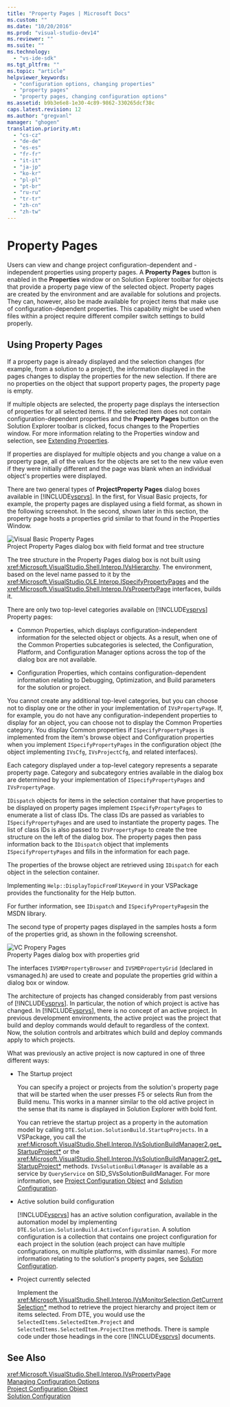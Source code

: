 ```yaml
---
title: "Property Pages | Microsoft Docs"
ms.custom: ""
ms.date: "10/20/2016"
ms.prod: "visual-studio-dev14"
ms.reviewer: ""
ms.suite: ""
ms.technology: 
  - "vs-ide-sdk"
ms.tgt_pltfrm: ""
ms.topic: "article"
helpviewer_keywords: 
  - "configuration options, changing properties"
  - "property pages"
  - "property pages, changing configuration options"
ms.assetid: b9b3e6e8-1e30-4c89-9862-330265dcf38c
caps.latest.revision: 12
ms.author: "gregvanl"
manager: "ghogen"
translation.priority.mt: 
  - "cs-cz"
  - "de-de"
  - "es-es"
  - "fr-fr"
  - "it-it"
  - "ja-jp"
  - "ko-kr"
  - "pl-pl"
  - "pt-br"
  - "ru-ru"
  - "tr-tr"
  - "zh-cn"
  - "zh-tw"
---
```

# Property Pages
Users can view and change project configuration-dependent and -independent properties using property pages. A **Property Pages** button is enabled in the **Properties** window or on Solution Explorer toolbar for objects that provide a property page view of the selected object. Property pages are created by the environment and are available for solutions and projects. They can, however, also be made available for project items that make use of configuration-dependent properties. This capability might be used when files within a project require different compiler switch settings to build properly.  
  
## Using Property Pages  
 If a property page is already displayed and the selection changes (for example, from a solution to a project), the information displayed in the pages changes to display the properties for the new selection. If there are no properties on the object that support property pages, the property page is empty.  
  
 If multiple objects are selected, the property page displays the intersection of properties for all selected items. If the selected item does not contain configuration-dependent properties and the **Property Pages** button on the Solution Explorer toolbar is clicked, focus changes to the Properties window. For more information relating to the Properties window and selection, see [Extending Properties](../extensibility-internals/extending-properties.md).  
  
 If properties are displayed for multiple objects and you change a value on a property page, all of the values for the objects are set to the new value even if they were initially different and the page was blank when an individual object's properties were displayed.  
  
 There are two general types of **ProjectProperty Pages** dialog boxes available in [!INCLUDE[vsprvs](../code-quality/includes/vsprvs_md.md)]. In the first, for Visual Basic projects, for example, the property pages are displayed using a field format, as shown in the following screenshot. In the second, shown later in this section, the property page hosts a properties grid similar to that found in the Properties Window.  
  
 ![Visual Basic Property Pages](../extensibility-internals/media/vsvbproppages.gif "vsVBPropPages")  
Project Property Pages dialog box with field format and tree structure  
  
 The tree structure in the Property Pages dialog box is not built using <xref:Microsoft.VisualStudio.Shell.Interop.IVsHierarchy>. The environment, based on the level name passed to it by the <xref:Microsoft.VisualStudio.OLE.Interop.ISpecifyPropertyPages> and the <xref:Microsoft.VisualStudio.Shell.Interop.IVsPropertyPage> interfaces, builds it.  
  
 There are only two top-level categories available on [!INCLUDE[vsprvs](../code-quality/includes/vsprvs_md.md)] Property pages:  
  
-   Common Properties, which displays configuration-independent information for the selected object or objects. As a result, when one of the Common Properties subcategories is selected, the Configuration, Platform, and Configuration Manager options across the top of the dialog box are not available.  
  
-   Configuration Properties, which contains configuration-dependent information relating to Debugging, Optimization, and Build parameters for the solution or project.  
  
 You cannot create any additional top-level categories, but you can choose not to display one or the other in your implementation of `IVsPropertyPage`. If, for example, you do not have any configuration-independent properties to display for an object, you can choose not to display the Common Properties category. You display Common properties if `ISpecifyPropertyPages` is implemented from the item's browse object and Configuration properties when you implement `ISpecifyPropertyPages` in the configuration object (the object implementing `IVsCfg`, `IVsProjectCfg`, and related interfaces).  
  
 Each category displayed under a top-level category represents a separate property page. Category and subcategory entries available in the dialog box are determined by your implementation of `ISpecifyPropertyPages` and `IVsPropertyPage`.  
  
 `IDispatch` objects for items in the selection container that have properties to be displayed on property pages implement `ISpecifyPropertyPages` to enumerate a list of class IDs. The class IDs are passed as variables to `ISpecifyPropertyPages` and are used to instantiate the property pages. The list of class IDs is also passed to `IVsPropertyPage` to create the tree structure on the left of the dialog box. The property pages then pass information back to the `IDispatch` object that implements `ISpecifyPropertyPages` and fills in the information for each page.  
  
 The properties of the browse object are retrieved using `IDispatch` for each object in the selection container.  
  
 Implementing `Help::DisplayTopicFromF1Keyword` in your VSPackage provides the functionality for the Help button.  
  
 For further information, see `IDispatch` and `ISpecifyPropertyPages`in the MSDN library.  
  
 The second type of property pages displayed in the samples hosts a form of the properties grid, as shown in the following screenshot.  
  
 ![VC Propery Pages](../extensibility-internals/media/vsvcproppages.gif "vsVCPropPages")  
Property Pages dialog box with properties grid  
  
 The interfaces `IVSMDPropertyBrowser` and `IVSMDPropertyGrid` (declared in vsmanaged.h) are used to create and populate the properties grid within a dialog box or window.  
  
 The architecture of projects has changed considerably from past versions of [!INCLUDE[vsprvs](../code-quality/includes/vsprvs_md.md)]. In particular, the notion of which project is active has changed. In [!INCLUDE[vsprvs](../code-quality/includes/vsprvs_md.md)], there is no concept of an active project. In previous development environments, the active project was the project that build and deploy commands would default to regardless of the context. Now, the solution controls and arbitrates which build and deploy commands apply to which projects.  
  
 What was previously an active project is now captured in one of three different ways:  
  
-   The Startup project  
  
     You can specify a project or projects from the solution's property page that will be started when the user presses F5 or selects Run from the Build menu. This works in a manner similar to the old active project in the sense that its name is displayed in Solution Explorer with bold font.  
  
     You can retrieve the startup project as a property in the automation model by calling `DTE.Solution.SolutionBuild.StartupProjects`. In a VSPackage, you call the <xref:Microsoft.VisualStudio.Shell.Interop.IVsSolutionBuildManager2.get_StartupProject*> or the <xref:Microsoft.VisualStudio.Shell.Interop.IVsSolutionBuildManager2.get_StartupProject*> methods. `IVsSolutionBuildManager` is available as a service by `QueryService` on SID_SVsSolutionBuildManager. For more information, see [Project Configuration Object](../extensibility-internals/project-configuration-object.md) and [Solution Configuration](../extensibility-internals/solution-configuration.md).  
  
-   Active solution build configuration  
  
     [!INCLUDE[vsprvs](../code-quality/includes/vsprvs_md.md)] has an active solution configuration, available in the automation model by implementing `DTE.Solution.SolutionBuild.ActiveConfiguration`. A solution configuration is a collection that contains one project configuration for each project in the solution (each project can have multiple configurations, on multiple platforms, with dissimilar names). For more information relating to the solution's property pages, see [Solution Configuration](../extensibility-internals/solution-configuration.md).  
  
-   Project currently selected  
  
     Implement the <xref:Microsoft.VisualStudio.Shell.Interop.IVsMonitorSelection.GetCurrentSelection*> method to retrieve the project hierarchy and project item or items selected. From DTE, you would use the `SelectedItems.SelectedItem.Project` and `SelectedItems.SelectedItem.ProjectItem` methods. There is sample code under those headings in the core [!INCLUDE[vsprvs](../code-quality/includes/vsprvs_md.md)] documents.  
  
## See Also  
 <xref:Microsoft.VisualStudio.Shell.Interop.IVsPropertyPage>   
 [Managing Configuration Options](../extensibility-internals/managing-configuration-options.md)   
 [Project Configuration Object](../extensibility-internals/project-configuration-object.md)   
 [Solution Configuration](../extensibility-internals/solution-configuration.md)